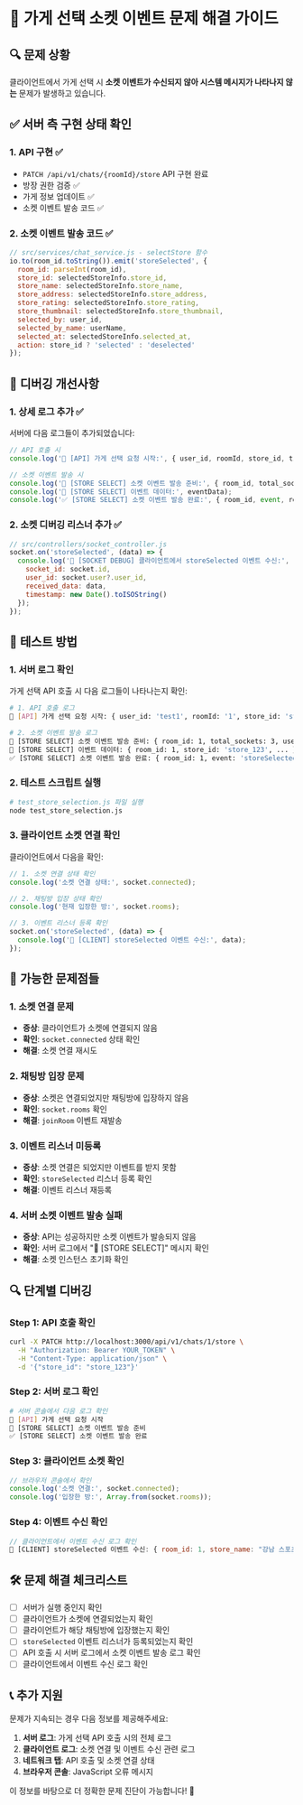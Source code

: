 # 🏪 가게 선택 소켓 이벤트 문제 해결 가이드

## 🔍 문제 상황
클라이언트에서 가게 선택 시 **소켓 이벤트가 수신되지 않아 시스템 메시지가 나타나지 않는** 문제가 발생하고 있습니다.

## ✅ 서버 측 구현 상태 확인

### 1. API 구현 ✅
- `PATCH /api/v1/chats/{roomId}/store` API 구현 완료
- 방장 권한 검증 ✅
- 가게 정보 업데이트 ✅
- 소켓 이벤트 발송 코드 ✅

### 2. 소켓 이벤트 발송 코드 ✅
```javascript
// src/services/chat_service.js - selectStore 함수
io.to(room_id.toString()).emit('storeSelected', {
  room_id: parseInt(room_id),
  store_id: selectedStoreInfo.store_id,
  store_name: selectedStoreInfo.store_name,
  store_address: selectedStoreInfo.store_address,
  store_rating: selectedStoreInfo.store_rating,
  store_thumbnail: selectedStoreInfo.store_thumbnail,
  selected_by: user_id,
  selected_by_name: userName,
  selected_at: selectedStoreInfo.selected_at,
  action: store_id ? 'selected' : 'deselected'
});
```

## 🔧 디버깅 개선사항

### 1. 상세 로그 추가 ✅
서버에 다음 로그들이 추가되었습니다:

```javascript
// API 호출 시
console.log('🏪 [API] 가게 선택 요청 시작:', { user_id, roomId, store_id, timestamp });

// 소켓 이벤트 발송 시
console.log('🏪 [STORE SELECT] 소켓 이벤트 발송 준비:', { room_id, total_sockets, users });
console.log('🏪 [STORE SELECT] 이벤트 데이터:', eventData);
console.log('✅ [STORE SELECT] 소켓 이벤트 발송 완료:', { room_id, event, recipients_count });
```

### 2. 소켓 디버깅 리스너 추가 ✅
```javascript
// src/controllers/socket_controller.js
socket.on('storeSelected', (data) => {
  console.log('🏪 [SOCKET DEBUG] 클라이언트에서 storeSelected 이벤트 수신:', {
    socket_id: socket.id,
    user_id: socket.user?.user_id,
    received_data: data,
    timestamp: new Date().toISOString()
  });
});
```

## 🧪 테스트 방법

### 1. 서버 로그 확인
가게 선택 API 호출 시 다음 로그들이 나타나는지 확인:

```bash
# 1. API 호출 로그
🏪 [API] 가게 선택 요청 시작: { user_id: 'test1', roomId: '1', store_id: 'store_123', timestamp: '...' }

# 2. 소켓 이벤트 발송 로그
🏪 [STORE SELECT] 소켓 이벤트 발송 준비: { room_id: 1, total_sockets: 3, users: [...] }
🏪 [STORE SELECT] 이벤트 데이터: { room_id: 1, store_id: 'store_123', ... }
✅ [STORE SELECT] 소켓 이벤트 발송 완료: { room_id: 1, event: 'storeSelected', recipients_count: 3 }
```

### 2. 테스트 스크립트 실행
```bash
# test_store_selection.js 파일 실행
node test_store_selection.js
```

### 3. 클라이언트 소켓 연결 확인
클라이언트에서 다음을 확인:

```javascript
// 1. 소켓 연결 상태 확인
console.log('소켓 연결 상태:', socket.connected);

// 2. 채팅방 입장 상태 확인
console.log('현재 입장한 방:', socket.rooms);

// 3. 이벤트 리스너 등록 확인
socket.on('storeSelected', (data) => {
  console.log('🏪 [CLIENT] storeSelected 이벤트 수신:', data);
});
```

## 🚨 가능한 문제점들

### 1. 소켓 연결 문제
- **증상**: 클라이언트가 소켓에 연결되지 않음
- **확인**: `socket.connected` 상태 확인
- **해결**: 소켓 연결 재시도

### 2. 채팅방 입장 문제
- **증상**: 소켓은 연결되었지만 채팅방에 입장하지 않음
- **확인**: `socket.rooms` 확인
- **해결**: `joinRoom` 이벤트 재발송

### 3. 이벤트 리스너 미등록
- **증상**: 소켓 연결은 되었지만 이벤트를 받지 못함
- **확인**: `storeSelected` 리스너 등록 확인
- **해결**: 이벤트 리스너 재등록

### 4. 서버 소켓 이벤트 발송 실패
- **증상**: API는 성공하지만 소켓 이벤트가 발송되지 않음
- **확인**: 서버 로그에서 "🏪 [STORE SELECT]" 메시지 확인
- **해결**: 소켓 인스턴스 초기화 확인

## 🔍 단계별 디버깅

### Step 1: API 호출 확인
```bash
curl -X PATCH http://localhost:3000/api/v1/chats/1/store \
  -H "Authorization: Bearer YOUR_TOKEN" \
  -H "Content-Type: application/json" \
  -d '{"store_id": "store_123"}'
```

### Step 2: 서버 로그 확인
```bash
# 서버 콘솔에서 다음 로그 확인
🏪 [API] 가게 선택 요청 시작
🏪 [STORE SELECT] 소켓 이벤트 발송 준비
✅ [STORE SELECT] 소켓 이벤트 발송 완료
```

### Step 3: 클라이언트 소켓 확인
```javascript
// 브라우저 콘솔에서 확인
console.log('소켓 연결:', socket.connected);
console.log('입장한 방:', Array.from(socket.rooms));
```

### Step 4: 이벤트 수신 확인
```javascript
// 클라이언트에서 이벤트 수신 로그 확인
🏪 [CLIENT] storeSelected 이벤트 수신: { room_id: 1, store_name: "강남 스포츠바", ... }
```

## 🛠️ 문제 해결 체크리스트

- [ ] 서버가 실행 중인지 확인
- [ ] 클라이언트가 소켓에 연결되었는지 확인
- [ ] 클라이언트가 해당 채팅방에 입장했는지 확인
- [ ] `storeSelected` 이벤트 리스너가 등록되었는지 확인
- [ ] API 호출 시 서버 로그에서 소켓 이벤트 발송 로그 확인
- [ ] 클라이언트에서 이벤트 수신 로그 확인

## 📞 추가 지원

문제가 지속되는 경우 다음 정보를 제공해주세요:

1. **서버 로그**: 가게 선택 API 호출 시의 전체 로그
2. **클라이언트 로그**: 소켓 연결 및 이벤트 수신 관련 로그
3. **네트워크 탭**: API 호출 및 소켓 연결 상태
4. **브라우저 콘솔**: JavaScript 오류 메시지

이 정보를 바탕으로 더 정확한 문제 진단이 가능합니다! 🔧
